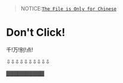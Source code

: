 > NOTICE:[`The File is Only for Chinese`](https://github.com/1169229364/Don-t_Click/blob/main/asserts/华点.md)

# Don't Click!
千!万!别!点!

⇩⇩⇩⇩⇩⇩⇩⇩⇩⇩

[▓▓▓▓▓▓▓▓▓▓](https://1169229364.github.io/Don-t_Click/index.html)
